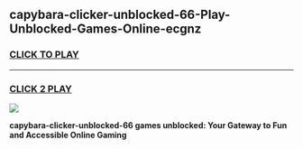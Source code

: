 
## capybara-clicker-unblocked-66-Play-Unblocked-Games-Online-ecgnz
<h3>
<a href="https://premium76.site?title=capybara-clicker-unblocked-66&ref=25A">CLICK TO PLAY</a></h3>
<hr>

<h3>
<a href="https://premium76.site?title=capybara-clicker-unblocked-66&ref=25A">CLICK 2 PLAY</a>
  
</h3>

<a href="https://premium76.site?title=capybara-clicker-unblocked-66&ref=25A"><img src="https://clearcache.store/games.png"></a>


**capybara-clicker-unblocked-66 games unblocked: Your Gateway to Fun and Accessible Online Gaming**

